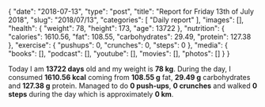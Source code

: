 {
    "date": "2018-07-13",
    "type": "post",
    "title": "Report for Friday 13th of July 2018",
    "slug": "2018\/07\/13",
    "categories": [
        "Daily report"
    ],
    "images": [],
    "health": {
        "weight": 78,
        "height": 173,
        "age": 13722
    },
    "nutrition": {
        "calories": 1610.56,
        "fat": 108.55,
        "carbohydrates": 29.49,
        "protein": 127.38
    },
    "exercise": {
        "pushups": 0,
        "crunches": 0,
        "steps": 0
    },
    "media": {
        "books": [],
        "podcast": [],
        "youtube": [],
        "movies": [],
        "photos": []
    }
}

Today I am <strong>13722 days</strong> old and my weight is <strong>78 kg</strong>. During the day, I consumed <strong>1610.56 kcal</strong> coming from <strong>108.55 g</strong> fat, <strong>29.49 g</strong> carbohydrates and <strong>127.38 g</strong> protein. Managed to do <strong>0 push-ups</strong>, <strong>0 crunches</strong> and walked <strong>0 steps</strong> during the day which is approximately <strong>0 km</strong>.